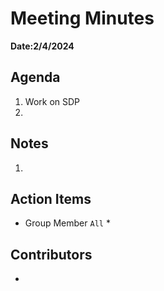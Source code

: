 # Meeting Minutes
**Date:2/4/2024**

## Agenda
1. Work on SDP
2. 

## Notes
1. 

## Action Items
* Group Member `All`
    * 

## Contributors
* 
